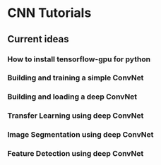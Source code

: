 # CNN Tutorials

## Current ideas

### How to install tensorflow-gpu for python

### Building and training a simple ConvNet

### Building and loading a deep ConvNet

### Transfer Learning using deep ConvNet

### Image Segmentation using deep ConvNet

### Feature Detection using deep ConvNet
